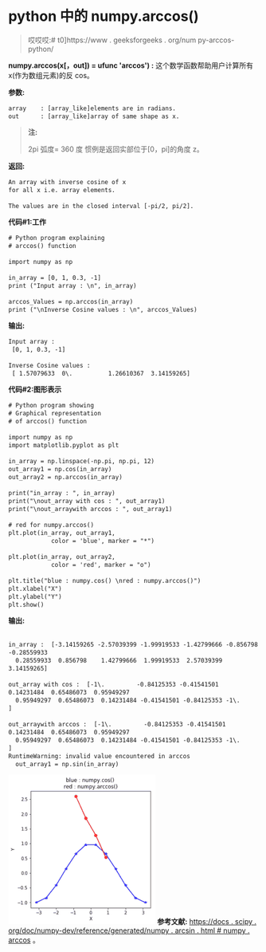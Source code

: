 # python 中的 numpy.arccos()

> 哎哎哎:# t0]https://www . geeksforgeeks . org/num py-arccos-python/

**numpy.arccos(x[，out]) = ufunc 'arccos') :** 这个数学函数帮助用户计算所有 x(作为数组元素)的反 cos。

**参数:**

```
array    : [array_like]elements are in radians.
out      : [array_like]array of same shape as x.

```

> **注:**
> 
> 2pi 弧度= 360 度
> 惯例是返回实部位于[0，pi]的角度 z。

**返回:**

```
An array with inverse cosine of x 
for all x i.e. array elements. 

The values are in the closed interval [-pi/2, pi/2].

```

**代码#1:工作**

```
# Python program explaining
# arccos() function

import numpy as np

in_array = [0, 1, 0.3, -1]
print ("Input array : \n", in_array)

arccos_Values = np.arccos(in_array)
print ("\nInverse Cosine values : \n", arccos_Values)
```

**输出:**

```
Input array : 
 [0, 1, 0.3, -1]

Inverse Cosine values : 
 [ 1.57079633  0\.          1.26610367  3.14159265]
```

**代码#2:图形表示**

```
# Python program showing
# Graphical representation  
# of arccos() function

import numpy as np
import matplotlib.pyplot as plt

in_array = np.linspace(-np.pi, np.pi, 12)
out_array1 = np.cos(in_array)
out_array2 = np.arccos(in_array)

print("in_array : ", in_array)
print("\nout_array with cos : ", out_array1)
print("\nout_arraywith arccos : ", out_array1)

# red for numpy.arccos()
plt.plot(in_array, out_array1,
            color = 'blue', marker = "*")

plt.plot(in_array, out_array2,
            color = 'red', marker = "o")

plt.title("blue : numpy.cos() \nred : numpy.arccos()")
plt.xlabel("X")
plt.ylabel("Y")
plt.show()
```

**输出:**

```

in_array :  [-3.14159265 -2.57039399 -1.99919533 -1.42799666 -0.856798   -0.28559933
  0.28559933  0.856798    1.42799666  1.99919533  2.57039399  3.14159265]

out_array with cos :  [-1\.         -0.84125353 -0.41541501  0.14231484  0.65486073  0.95949297
  0.95949297  0.65486073  0.14231484 -0.41541501 -0.84125353 -1\.        ]

out_arraywith arccos :  [-1\.         -0.84125353 -0.41541501  0.14231484  0.65486073  0.95949297
  0.95949297  0.65486073  0.14231484 -0.41541501 -0.84125353 -1\.        ]
RuntimeWarning: invalid value encountered in arccos
  out_array1 = np.sin(in_array)
```

![](img/e3066af880db8f9e32769d768a16316b.png)
**参考文献:**
[https://docs . scipy . org/doc/numpy-dev/reference/generated/numpy . arcsin . html # numpy . arccos](https://docs.scipy.org/doc/numpy-dev/reference/generated/numpy.arcsin.html#numpy.arccos)
。